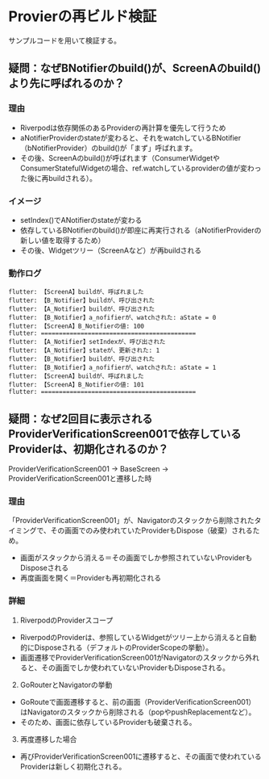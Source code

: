 # Provierの再ビルド検証
サンプルコードを用いて検証する。

## 疑問：なぜBNotifierのbuild()が、ScreenAのbuild()より先に呼ばれるのか？

### 理由
* Riverpodは依存関係のあるProviderの再計算を優先して行うため
* aNotifierProviderのstateが変わると、それをwatchしているBNotifier（bNotifierProvider）のbuild()が「まず」呼ばれます。
* その後、ScreenAのbuild()が呼ばれます（ConsumerWidgetやConsumerStatefulWidgetの場合、ref.watchしているproviderの値が変わった後に再buildされる）。

### イメージ
* setIndex()でANotifierのstateが変わる
* 依存しているBNotifierのbuild()が即座に再実行される（aNotifierProviderの新しい値を取得するため）
* その後、Widgetツリー（ScreenAなど）が再buildされる

### 動作ログ
```
flutter: 【ScreenA】buildが、呼ばれました
flutter: 【B_Notifier】buildが、呼び出された
flutter: 【A_Notifier】buildが、呼び出された
flutter: 【B_Notifier】a_nofifierが、watchされた: aState = 0
flutter: 【ScreenA】B_Notifierの値: 100
flutter: ===========================================
flutter: 【A_Notifier】setIndexが、呼び出された
flutter: 【A_Notifier】stateが、更新された: 1
flutter: 【B_Notifier】buildが、呼び出された
flutter: 【B_Notifier】a_nofifierが、watchされた: aState = 1
flutter: 【ScreenA】buildが、呼ばれました
flutter: 【ScreenA】B_Notifierの値: 101
flutter: ===========================================
```


## 疑問：なぜ2回目に表示されるProviderVerificationScreen001で依存しているProviderは、初期化されるのか？
ProviderVerificationScreen001 → BaseScreen → ProviderVerificationScreen001と遷移した時

### 理由
「ProviderVerificationScreen001」が、Navigatorのスタックから削除されたタイミングで、その画面でのみ使われていたProviderもDispose（破棄）されるため。

* 画面がスタックから消える＝その画面でしか参照されていないProviderもDisposeされる
* 再度画面を開く＝Providerも再初期化される

### 詳細
1. RiverpodのProviderスコープ
  * RiverpodのProviderは、参照しているWidgetがツリー上から消えると自動的にDisposeされる（デフォルトのProviderScopeの挙動）。
  * 画面遷移でProviderVerificationScreen001がNavigatorのスタックから外れると、その画面でしか使われていないProviderもDisposeされる。

2. GoRouterとNavigatorの挙動
  * GoRouteで画面遷移すると、前の画面（ProviderVerificationScreen001）はNavigatorのスタックから削除される（popやpushReplacementなど）。
  * そのため、画面に依存しているProviderも破棄される。

3. 再度遷移した場合
  * 再びProviderVerificationScreen001に遷移すると、その画面で使われているProviderは新しく初期化される。
